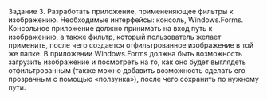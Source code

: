 Задание 3. 
Разработать приложение, примененяющее фильтры к изображению. Необходимые интерфейсы: консоль, Windows.Forms. Консольное приложение должно принимать на вход путь к изображению, а также фильтр, который пользователь желает применить, после чего создается отфильтрованное изображение в той же папке. В приложении Windows.Forms должна быть возможность загрузить изображение и посмотреть на то, как оно будет выглядеть отфильтрованным (также можно добавить возможность сделать его прозрачным с помощью «ползунка»), после чего сохранить по нужному пути.